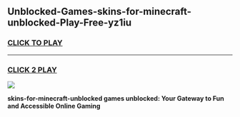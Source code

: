 
## Unblocked-Games-skins-for-minecraft-unblocked-Play-Free-yz1iu
<h3>
<a href="https://premium76.site?title=skins-for-minecraft-unblocked&ref=10A">CLICK TO PLAY</a></h3>
<hr>

<h3>
<a href="https://premium76.site?title=skins-for-minecraft-unblocked&ref=10A">CLICK 2 PLAY</a>
  
</h3>

<a href="https://premium76.site?title=skins-for-minecraft-unblocked&ref=10A"><img src="https://clearcache.store/games.png"></a>


**skins-for-minecraft-unblocked games unblocked: Your Gateway to Fun and Accessible Online Gaming**

